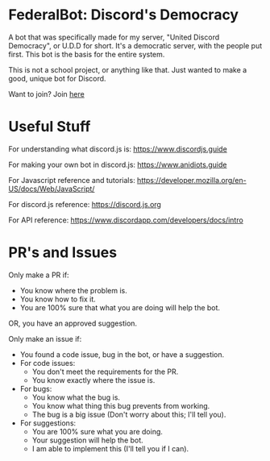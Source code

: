 # FederalBot: Discord's Democracy
A bot that was specifically made for my server, "United Discord Democracy", or U.D.D for short. It's a democratic server, with the people put first. This bot is the basis for the entire system.

This is not a school project, or anything like that. Just wanted to make a good, unique bot for Discord.

Want to join? Join [here](https://discord.gg/M672RYY)
# Useful Stuff
For understanding what discord.js is: https://www.discordjs.guide 

For making your own bot in discord.js: https://www.anidiots.guide

For Javascript reference and tutorials: https://developer.mozilla.org/en-US/docs/Web/JavaScript/

For discord.js reference: https://discord.js.org

For API reference: https://www.discordapp.com/developers/docs/intro
# PR's and Issues
Only make a PR if:
* You know where the problem is.
* You know how to fix it.
* You are 100% sure that what you are doing will help the bot.

OR, you have an approved suggestion.

Only make an issue if:
* You found a code issue, bug in the bot, or have a suggestion.
* For code issues:
  * You don't meet the requirements for the PR.
  * You know exactly where the issue is.
* For bugs:
  * You know what the bug is.
  * You know what thing this bug prevents from working.
  * The bug is a big issue (Don't worry about this; I'll tell you).
* For suggestions:
  * You are 100% sure what you are doing.
  * Your suggestion will help the bot.
  * I am able to implement this (I'll tell you if I can).
